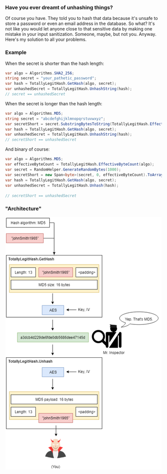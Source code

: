 ### Have you ever dreamt of unhashing things?
Of course you have. They told you to hash that data because it's unsafe to store a password or even an email address in the database. So what? It's not like you would let anyone close to that sensitive data by making one mistake in your input sanitization. Someone, maybe, but not you. Anyway. Here's my solution to all your problems.

### Example

When the secret is shorter than the hash length:

```C#
var algo = Algorithms.SHA2_256;
string secret = "your_pathetic_password";
var hash = TotallyLegitHash.GetHash(algo, secret);
var unhashedSecret = TotallyLegitHash.UnhashString(hash);
// secret == unhashedSecret
```

When the secret is longer than the hash length:

```C#
var algo = Algorithms.MD5;
string secret = "abcdefghijklmnopqrstuvwxyz";
var secretShort = secret.SubstringBytesToString(TotallyLegitHash.EffectiveByteCount(algo)); // Helper functions
var hash = TotallyLegitHash.GetHash(algo, secret);
var unhashedSecret = TotallyLegitHash.UnhashString(hash);
// secretShort == unhashedSecret
```

And binary of course:

```C#
var algo = Algorithms.MD5;
var effectiveByteCount = TotallyLegitHash.EffectiveByteCount(algo);
var secret = RandomHelper.GenerateRandomBytes(1000);
var secretShort = new Span<byte>(secret, 0, effectiveByteCount).ToArray();
var hash = TotallyLegitHash.GetHash(algo, secret);
var unhashedSecret = TotallyLegitHash.Unhash(hash);

// secretShort == unhashedSecret
```

### "Architecture"

![diagram](https://github.com/jbebe/FakeHash/raw/master/diagram.png "Diagram")
